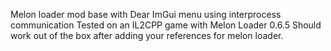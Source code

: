 Melon loader mod base with Dear ImGui menu using interprocess communication
Tested on an IL2CPP game with Melon Loader 0.6.5
Should work out of the box after adding your references for melon loader.
